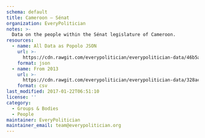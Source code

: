 ```yaml
---
schema: default
title: Cameroon — Sénat
organization: EveryPolitician
notes: >-
  Data on the people within the Sénat legislature of Cameroon.
resources:
  - name: All Data as Popolo JSON
    url: >-
      https://cdn.rawgit.com/everypolitician/everypolitician-data/46b5a83dfd85f819066f883200ea63ef36845c48/data/Cameroon/Senate/ep-popolo-v1.0.json
    format: json
  - name: From 2013
    url: >-
      https://cdn.rawgit.com/everypolitician/everypolitician-data/328acb852c9c92b4a8aa94598376dfa248d97365/data/Cameroon/Senate/term-9.csv
    format: csv
last_modified: 2017-01-22T06:51:10
license: ''
category:
  - Groups & Bodies
  - People
maintainer: EveryPolitician
maintainer_email: team@everypolitician.org
---
```


